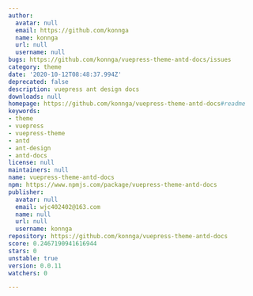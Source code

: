 ```yaml
---
author:
  avatar: null
  email: https://github.com/konnga
  name: konnga
  url: null
  username: null
bugs: https://github.com/konnga/vuepress-theme-antd-docs/issues
category: theme
date: '2020-10-12T08:48:37.994Z'
deprecated: false
description: vuepress ant design docs
downloads: null
homepage: https://github.com/konnga/vuepress-theme-antd-docs#readme
keywords:
- theme
- vuepress
- vuepress-theme
- antd
- ant-design
- antd-docs
license: null
maintainers: null
name: vuepress-theme-antd-docs
npm: https://www.npmjs.com/package/vuepress-theme-antd-docs
publisher:
  avatar: null
  email: wjc402402@163.com
  name: null
  url: null
  username: konnga
repository: https://github.com/konnga/vuepress-theme-antd-docs
score: 0.2467190941616944
stars: 0
unstable: true
version: 0.0.11
watchers: 0

---
```


